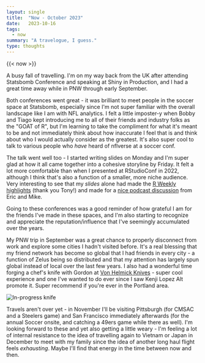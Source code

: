 ```yaml
---
layout: single
title:  "Now - October 2023"
date:   2023-10-16
tags: 
  - now
summary: "A travelogue, I guess."
type: thoughts
---
```


{{< now >}}

A busy fall of travelling. I'm on my way back from the UK after attending Statsbomb 
Conference and speaking at Shiny in Production, and I had a great time away while 
in PNW through early September.  

Both conferences went great - it was brilliant to meet people in the soccer space
at Statsbomb, especially since I'm not super familiar with the overall landscape
like I am with NFL analytics. I felt a little imposter-y when Bobby and Tiago kept 
introducing me to all of their friends and industry folks as the "GOAT of R", but 
I'm learning to take the compliment for what it's meant to be and not immediately 
think about how inaccurate I feel that is and think about who I would actually
consider as the greatest. It's also super cool to talk to various people who 
_have_ heard of nflverse at a soccer conf. 

The talk went well too - I started writing slides on Monday and I'm super glad at 
how it all came together into a cohesive storyline by Friday. It felt a lot more 
comfortable than when I presented at RStudioConf in 2022, although I think that's 
also a function of a smaller, more niche audience. Very interesting to see that 
my _slides_ alone had made the [R Weekly highlights](https://rweekly.org/2023-W42.html) 
(thank you Tony!) and made for a [nice podcast discussion](https://rweekly.fireside.fm/141?t=635) 
from Eric and Mike. 

Going to these conferences was a good reminder of how grateful I am for the friends 
I've made in these spaces, and I'm also starting to recognize and appreciate the 
reputation/influence that I've seemingly accumulated over the years.

My PNW trip in September was a great chance to properly disconnect from work and 
explore some cities I hadn't visited before. It's a real blessing that my friend
network has become so global that I had friends in every city - a function of 
Zelus being so distributed and that my attention has largely spun global instead 
of local over the last few years. I also had a wonderful time forging a chef's knife 
with Gordon at [Von Helmick Knives](https://www.vonhelmickknives.com/) - super 
cool experience and one I've wanted to do ever since I saw Kenji Lopez Alt promote 
it. Super recommend if you're ever in the Portland area.

![In-progress knife](/now-archive/knife.jpg)

Travels aren't over yet - in November I'll be visiting Pittsburgh (for CMSAC and 
a Steelers game) and San Francisco immediately afterwards (for the annual Soccer 
onsite, and catching a 49ers game while there as well). I'm looking forward to these
and yet also getting a little weary - I'm feeling a lot of internal resistance to 
the idea of travelling again to Vietnam or Japan in December to meet with my family
since the idea of another long haul flight feels _exhausting_. Maybe I'll find that
energy in the time between now and then.
